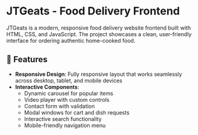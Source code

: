 # JTGeats - Food Delivery Frontend

JTGeats is a modern, responsive food delivery website frontend built with HTML, CSS, and JavaScript. The project showcases a clean, user-friendly interface for ordering authentic home-cooked food.

## 🌟 Features

- **Responsive Design**: Fully responsive layout that works seamlessly across desktop, tablet, and mobile devices
- **Interactive Components**:
  - Dynamic carousel for popular items
  - Video player with custom controls
  - Contact form with validation
  - Modal windows for cart and dish requests
  - Interactive search functionality
  - Mobile-friendly navigation menu
